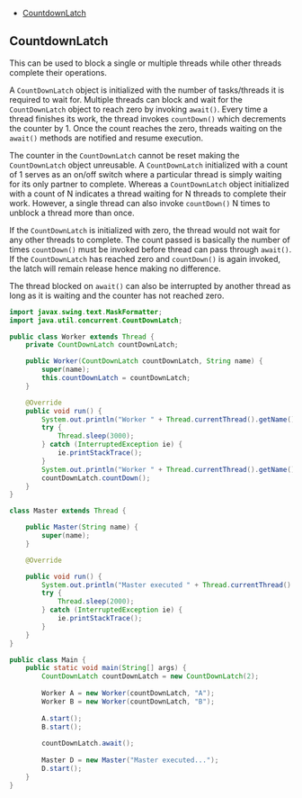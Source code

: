 <!-- TOC -->
  * [CountdownLatch](#countdownlatch)
<!-- TOC -->

## CountdownLatch

This can be used to block a single or multiple threads while other threads complete their operations.

A `CountDownLatch` object is initialized with the number of tasks/threads it is required to wait for. Multiple threads can block and wait for the `CountDownLatch` object to reach zero by invoking `await()`. Every time a thread finishes its work, the thread invokes `countDown()` which decrements the counter by 1. Once the count reaches the zero, threads waiting on the `await()` methods are notified and resume execution.

The counter in the `CountDownLatch` cannot be reset making the `CountDownLatch` object unreusable. A `CountDownLatch` initialized with a count of 1 serves as an on/off switch where a particular thread is simply waiting for its only partner to complete. Whereas a `CountDownLatch` object initialized with a count of N indicates a thread waiting for N threads to complete their work. However, a single thread can also invoke `countDown()` N times to unblock a thread more than once.

If the `CountDownLatch` is initialized with zero, the thread would not wait for any other threads to complete. The count passed is basically the number of times `countDown()` must be invoked before thread can pass through `await()`. If the `CountDownLatch` has reached zero and `countDown()` is again invoked, the latch will remain release hence making no difference.

The thread blocked on `await()` can also be interrupted by another thread as long as it is waiting and the counter has not reached zero.

```java
import javax.swing.text.MaskFormatter;
import java.util.concurrent.CountDownLatch;

public class Worker extends Thread {
    private CountDownLatch countDownLatch;

    public Worker(CountDownLatch countDownLatch, String name) {
        super(name);
        this.countDownLatch = countDownLatch;
    }

    @Override
    public void run() {
        System.out.println("Worker " + Thread.currentThread().getName() + " started.");
        try {
            Thread.sleep(3000);
        } catch (InterruptedException ie) {
            ie.printStackTrace();
        }
        System.out.println("Worker " + Thread.currentThread().getName() + " finished");
        countDownLatch.countDown();
    }
}

class Master extends Thread {

    public Master(String name) {
        super(name);
    }

    @Override

    public void run() {
        System.out.println("Master executed " + Thread.currentThread().getName());
        try {
            Thread.sleep(2000);
        } catch (InterruptedException ie) {
            ie.printStackTrace();
        }
    }
}

public class Main {
    public static void main(String[] args) {
        CountDownLatch countDownLatch = new CountDownLatch(2);
        
        Worker A = new Worker(countDownLatch, "A");
        Worker B = new Worker(countDownLatch, "B");
        
        A.start();
        B.start();
        
        countDownLatch.await();
        
        Master D = new Master("Master executed...");
        D.start();
    }
}
```